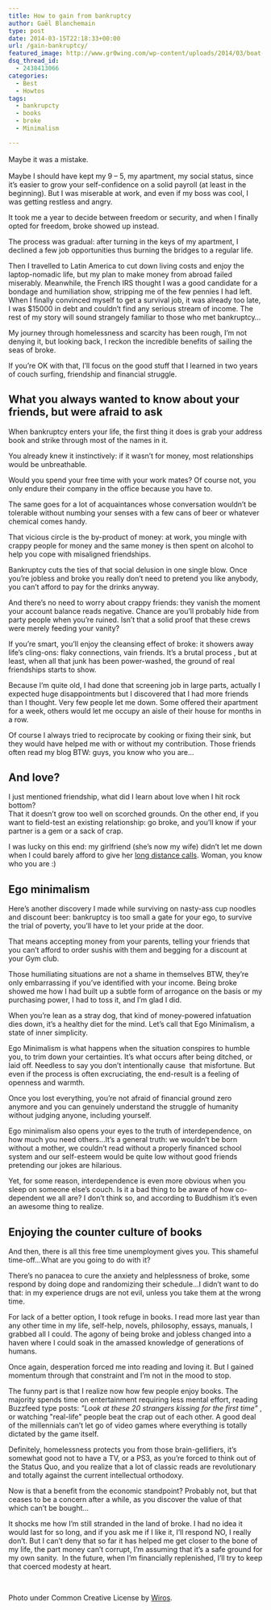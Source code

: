 ```yaml
---
title: How to gain from bankruptcy
author: Gaël Blanchemain
type: post
date: 2014-03-15T22:18:33+00:00
url: /gain-bankruptcy/
featured_image: http://www.gr0wing.com/wp-content/uploads/2014/03/boat-desert.jpg
dsq_thread_id:
  - 2438413066
categories:
  - Best
  - Howtos
tags:
  - bankrupcty
  - books
  - broke
  - Minimalism

---
```

<span style="line-height: 1.5em;">Maybe it was a mistake.</span>

Maybe I should have kept my 9 &#8211; 5, my apartment, my social status, since it&#8217;s easier to grow your self-confidence on a solid payroll (at least in the beginning). But I was miserable at work, and even if my boss was cool, I was getting restless and angry.

It took me a year to decide between freedom or security, and when I finally opted for freedom, broke showed up instead.

The process was gradual: after turning in the keys of my apartment, I declined a few job opportunities thus burning the bridges to a regular life.

Then I travelled to Latin America to cut down living costs and enjoy the laptop-nomadic life, but my plan to make money from abroad failed miserably. Meanwhile, the French IRS thought I was a good candidate for a bondage and humiliation show, stripping me of the few pennies I had left. When I finally convinced myself to get a survival job, it was already too late, I was $15000 in debt and couldn&#8217;t find any serious stream of income. The rest of my story will sound strangely familiar to those who met bankruptcy…

My journey through homelessness and scarcity has been rough, I&#8217;m not denying it, but looking back, I reckon the incredible benefits of sailing the seas of broke.

If you&#8217;re OK with that, I&#8217;ll focus on the good stuff that I learned in two years of couch surfing, friendship and financial struggle.

## What you always wanted to know about your friends, but were afraid to ask

When bankruptcy enters your life, the first thing it does is grab your address book and strike through most of the names in it.

You already knew it instinctively: if it wasn&#8217;t for money, most relationships would be unbreathable.

Would you spend your free time with your work mates? Of course not, you only endure their company in the office because you have to.

The same goes for a lot of acquaintances whose conversation wouldn&#8217;t be tolerable without numbing your senses with a few cans of beer or whatever chemical comes handy.

That vicious circle is the by-product of money: at work, you mingle with crappy people for money and the same money is then spent on alcohol to help you cope with misaligned friendships.

Bankruptcy cuts the ties of that social delusion in one single blow. Once you&#8217;re jobless and broke you really don&#8217;t need to pretend you like anybody, you can&#8217;t afford to pay for the drinks anyway.

And there&#8217;s no need to worry about crappy friends: they vanish the moment your account balance reads negative. Chance are you&#8217;ll probably hide from party people when you&#8217;re ruined. Isn&#8217;t that a solid proof that these crews were merely feeding your vanity?

If you&#8217;re smart, you&#8217;ll enjoy the cleansing effect of broke: it showers away life’s cling-ons: flaky connections, vain friends. It&#8217;s a brutal process , but at least, when all that junk has been power-washed, the ground of real friendships starts to show.

Because I&#8217;m quite old, I had done that screening job in large parts, actually I expected huge disappointments but I discovered that I had more friends than I thought. Very few people let me down. Some offered their apartment for a week, others would let me occupy an aisle of their house for months in a row.

Of course I always tried to reciprocate by cooking or fixing their sink, but they would have helped me with or without my contribution. Those friends often read my blog BTW: guys, you know who you are&#8230;

## And love?

I just mentioned friendship, what did I learn about love when I hit rock bottom?  
That it doesn&#8217;t grow too well on scorched grounds. On the other end, if you want to field-test an existing relationship: go broke, and you&#8217;ll know if your partner is a gem or a sack of crap.

I was lucky on this end: my girlfriend (she&#8217;s now my wife) didn&#8217;t let me down when I could barely afford to give her <a title="How to build a successful long distance relationship" href="http://www.gr0wing.com/build-successful-long-distance-relationship/" target="_blank">long distance calls</a>. Woman, you know who you are :)

## Ego minimalism

Here&#8217;s another discovery I made while surviving on nasty-ass cup noodles and discount beer: bankruptcy is too small a gate for your ego, to survive the trial of poverty, you&#8217;ll have to let your pride at the door.

That means accepting money from your parents, telling your friends that you can&#8217;t afford to order sushis with them and begging for a discount at your Gym club.

Those humiliating situations are not a shame in themselves BTW, they&#8217;re only embarrassing if you&#8217;ve identified with your income. Being broke showed me how I had built up a subtle form of arrogance on the basis or my purchasing power, I had to toss it, and I&#8217;m glad I did.

When you&#8217;re lean as a stray dog, that kind of money-powered infatuation dies down, it&#8217;s a healthy diet for the mind. Let&#8217;s call that Ego Minimalism, a state of inner simplicity.

Ego Minimalism is what happens when the situation conspires to humble you, to trim down your certainties. It&#8217;s what occurs after being ditched, or laid off. Needless to say you don&#8217;t intentionally cause  that misfortune. But even if the process is often excruciating, the end-result is a feeling of openness and warmth.

Once you lost everything, you&#8217;re not afraid of financial ground zero anymore and you can genuinely understand the struggle of humanity without judging anyone, including yourself.

Ego minimalism also opens your eyes to the truth of interdependence, on how much you need others&#8230;It&#8217;s a general truth: we wouldn&#8217;t be born without a mother, we couldn&#8217;t read without a properly financed school system and our self-esteem would be quite low without good friends pretending our jokes are hilarious.

Yet, for some reason, interdependence is even more obvious when you sleep on someone else&#8217;s couch. Is it a bad thing to be aware of how co-dependent we all are? I don&#8217;t think so, and according to Buddhism it&#8217;s even an awesome thing to realize.

## Enjoying the counter culture of books

And then, there is all this free time unemployment gives you. This shameful time-off…What are you going to do with it?

There&#8217;s no panacea to cure the anxiety and helplessness of broke, some respond by doing dope and randomizing their schedule&#8230;I didn&#8217;t want to do that: in my experience drugs are not evil, unless you take them at the wrong time.

For lack of a better option, I took refuge in books. I read more last year than any other time in my life, self-help, novels, philosophy, essays, manuals, I grabbed all I could. The agony of being broke and jobless changed into a haven where I could soak in the amassed knowledge of generations of humans.

Once again, desperation forced me into reading and loving it. But I gained momentum through that constraint and I&#8217;m not in the mood to stop.

The funny part is that I realize now how few people enjoy books. The majority spends time on entertainment requiring less mental effort, reading Buzzfeed type posts: _"Look at these 20 strangers kissing for the first time"_ , or watching "real-life" people beat the crap out of each other. A good deal of the millennials can&#8217;t let go of video games where everything is totally dictated by the game itself.

Definitely, homelessness protects you from those brain-gellifiers, it&#8217;s somewhat good not to have a TV, or a PS3, as you&#8217;re forced to think out of the Status Quo, and you realize that a lot of classic reads are revolutionary and totally against the current intellectual orthodoxy.

Now is that a benefit from the economic standpoint? Probably not, but that ceases to be a concern after a while, as you discover the value of that which can&#8217;t be bought&#8230;

It shocks me how I&#8217;m still stranded in the land of broke. I had no idea it would last for so long, and if you ask me if I like it, I&#8217;ll respond NO, I really don&#8217;t. But I can&#8217;t deny that so far it has helped me get closer to the bone of my life, the part money can&#8217;t corrupt, I&#8217;m assuming that it&#8217;s a safe ground for my own sanity.  In the future, when I&#8217;m financially replenished, I&#8217;ll try to keep that coerced modesty at heart.

&nbsp;

Photo under Common Creative License by <a href="http://www.flickr.com/photos/wiros/" target="_blank">Wiros</a>.
